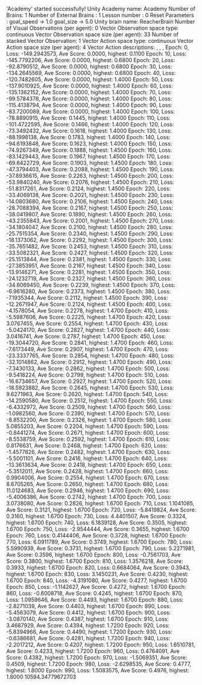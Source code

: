 'Academy' started successfully!
Unity Academy name: Academy
        Number of Brains: 1
        Number of External Brains : 1
        Lesson number : 0
        Reset Parameters :
                goal_speed -> 1.0
                goal_size -> 5.0
Unity brain name: ReacherBrain
        Number of Visual Observations (per agent): 0
        Vector Observation space type: continuous
        Vector Observation space size (per agent): 33
        Number of stacked Vector Observation: 1
        Vector Action space type: continuous
        Vector Action space size (per agent): 4
        Vector Action descriptions: , , , 
Epoch: 0, Loss: -149.2943573, Ave Score: 0.0000, highest: 0.1100
Epoch: 10, Loss: -145.7792206, Ave Score: 0.0000, highest: 0.6800
Epoch: 20, Loss: -92.8790512, Ave Score: 0.0000, highest: 0.6800
Epoch: 30, Loss: -134.2645569, Ave Score: 0.0000, highest: 0.6800
Epoch: 40, Loss: -120.7482605, Ave Score: 0.0000, highest: 1.4000
Epoch: 50, Loss: -137.9010925, Ave Score: 0.0000, highest: 1.4000
Epoch: 60, Loss: -135.1362152, Ave Score: 0.0000, highest: 1.4000
Epoch: 70, Loss: -99.5784378, Ave Score: 0.0000, highest: 1.4000
Epoch: 80, Loss: -115.4138794, Ave Score: 0.0000, highest: 1.4000
Epoch: 90, Loss: -83.7200089, Ave Score: 0.0000, highest: 1.4000
Epoch: 100, Loss: -78.8890915, Ave Score: 0.1445, highest: 1.4000
Epoch: 110, Loss: -101.4722595, Ave Score: 0.1466, highest: 1.4000
Epoch: 120, Loss: -73.3492432, Ave Score: 0.1618, highest: 1.4000
Epoch: 130, Loss: -88.1998138, Ave Score: 0.1783, highest: 1.4000
Epoch: 140, Loss: -94.6193848, Ave Score: 0.1623, highest: 1.4000
Epoch: 150, Loss: -74.9267349, Ave Score: 0.1888, highest: 1.4500
Epoch: 160, Loss: -83.1429443, Ave Score: 0.1967, highest: 1.4500
Epoch: 170, Loss: -69.6422729, Ave Score: 0.1903, highest: 1.4500
Epoch: 180, Loss: -47.3794403, Ave Score: 0.2088, highest: 1.4500
Epoch: 190, Loss: -37.8936615, Ave Score: 0.2263, highest: 1.4500
Epoch: 200, Loss: -53.9840240, Ave Score: 0.2076, highest: 1.4500
Epoch: 210, Loss: -51.8317261, Ave Score: 0.2124, highest: 1.4500
Epoch: 220, Loss: -33.4069138, Ave Score: 0.2021, highest: 1.4500
Epoch: 230, Loss: -14.0803680, Ave Score: 0.2106, highest: 1.4500
Epoch: 240, Loss: -28.7088394, Ave Score: 0.2167, highest: 1.4500
Epoch: 250, Loss: -38.0419807, Ave Score: 0.1890, highest: 1.4500
Epoch: 260, Loss: -43.2355843, Ave Score: 0.2001, highest: 1.4500
Epoch: 270, Loss: -34.1804047, Ave Score: 0.2100, highest: 1.4500
Epoch: 280, Loss: -25.7515354, Ave Score: 0.2340, highest: 1.4500
Epoch: 290, Loss: -18.1373062, Ave Score: 0.2292, highest: 1.4500
Epoch: 300, Loss: -35.7651482, Ave Score: 0.2453, highest: 1.4500
Epoch: 310, Loss: -33.5082321, Ave Score: 0.2427, highest: 1.4500
Epoch: 320, Loss: -25.1513844, Ave Score: 0.2381, highest: 1.4500
Epoch: 330, Loss: -27.3853951, Ave Score: 0.2167, highest: 1.4500
Epoch: 340, Loss: -13.9146271, Ave Score: 0.2281, highest: 1.4500
Epoch: 350, Loss: -24.1232719, Ave Score: 0.2327, highest: 1.4500
Epoch: 360, Loss: -34.6069450, Ave Score: 0.2239, highest: 1.4500
Epoch: 370, Loss: -6.9616280, Ave Score: 0.2373, highest: 1.4500
Epoch: 380, Loss: -7.1935344, Ave Score: 0.2112, highest: 1.4500
Epoch: 390, Loss: -12.2671947, Ave Score: 0.2124, highest: 1.4500
Epoch: 400, Loss: -4.1578054, Ave Score: 0.2278, highest: 1.4700
Epoch: 410, Loss: -5.5987606, Ave Score: 0.2225, highest: 1.4700
Epoch: 420, Loss: 3.0767455, Ave Score: 0.2554, highest: 1.4700
Epoch: 430, Loss: -5.0424170, Ave Score: 0.2827, highest: 1.4700
Epoch: 440, Loss: 3.0416741, Ave Score: 0.2787, highest: 1.4700
Epoch: 450, Loss: -19.3044720, Ave Score: 0.2841, highest: 1.4700
Epoch: 460, Loss: -7.6173449, Ave Score: 0.2907, highest: 1.4700
Epoch: 470, Loss: -23.3337765, Ave Score: 0.2854, highest: 1.4700
Epoch: 480, Loss: -32.1014862, Ave Score: 0.2912, highest: 1.4700
Epoch: 490, Loss: -7.3430133, Ave Score: 0.2862, highest: 1.4700
Epoch: 500, Loss: -9.5418224, Ave Score: 0.2799, highest: 1.4700
Epoch: 510, Loss: -16.6734657, Ave Score: 0.2927, highest: 1.4700
Epoch: 520, Loss: -18.5923882, Ave Score: 0.2645, highest: 1.4700
Epoch: 530, Loss: 9.6271963, Ave Score: 0.2620, highest: 1.4700
Epoch: 540, Loss: -14.2590580, Ave Score: 0.2512, highest: 1.4700
Epoch: 550, Loss: -6.4332972, Ave Score: 0.2509, highest: 1.4700
Epoch: 560, Loss: -1.0982560, Ave Score: 0.2390, highest: 1.4700
Epoch: 570, Loss: -8.8532200, Ave Score: 0.2326, highest: 1.4700
Epoch: 580, Loss: 5.0855203, Ave Score: 0.2204, highest: 1.4700
Epoch: 590, Loss: -0.8441274, Ave Score: 0.2671, highest: 1.4700
Epoch: 600, Loss: -8.5538759, Ave Score: 0.2592, highest: 1.4700
Epoch: 610, Loss: 0.8176631, Ave Score: 0.2468, highest: 1.4700
Epoch: 620, Loss: -1.4577826, Ave Score: 0.2482, highest: 1.4700
Epoch: 630, Loss: -5.5001101, Ave Score: 0.2416, highest: 1.4700
Epoch: 640, Loss: -13.3613634, Ave Score: 0.2418, highest: 1.4700
Epoch: 650, Loss: -5.3512011, Ave Score: 0.2428, highest: 1.4700
Epoch: 660, Loss: 0.9904006, Ave Score: 0.2554, highest: 1.4700
Epoch: 670, Loss: 8.6705265, Ave Score: 0.2650, highest: 1.4700
Epoch: 680, Loss: 11.0124683, Ave Score: 0.2946, highest: 1.4700
Epoch: 690, Loss: -5.4006386, Ave Score: 0.2742, highest: 1.4700
Epoch: 700, Loss: 3.0738080, Ave Score: 0.2826, highest: 1.6700
Epoch: 710, Loss: 1.1041085, Ave Score: 0.3121, highest: 1.6700
Epoch: 720, Loss: -5.8419824, Ave Score: 0.3160, highest: 1.6700
Epoch: 730, Loss: 4.4401507, Ave Score: 0.3324, highest: 1.6700
Epoch: 740, Loss: 6.1839128, Ave Score: 0.3505, highest: 1.6700
Epoch: 750, Loss: -2.9544444, Ave Score: 0.3655, highest: 1.6700
Epoch: 760, Loss: 0.4144406, Ave Score: 0.3728, highest: 1.6700
Epoch: 770, Loss: 6.0911789, Ave Score: 0.3749, highest: 1.6700
Epoch: 780, Loss: 5.5990939, Ave Score: 0.3731, highest: 1.6700
Epoch: 790, Loss: 5.2271981, Ave Score: 0.3596, highest: 1.6700
Epoch: 800, Loss: -0.7561703, Ave Score: 0.3800, highest: 1.6700
Epoch: 810, Loss: 1.3576218, Ave Score: 0.3933, highest: 1.6700
Epoch: 820, Loss: 0.6684064, Ave Score: 0.3943, highest: 1.6700
Epoch: 830, Loss: 3.1450231, Ave Score: 0.4230, highest: 1.6700
Epoch: 840, Loss: -4.3191080, Ave Score: 0.4277, highest: 1.6700
Epoch: 850, Loss: -1.1142627, Ave Score: 0.4272, highest: 1.6700
Epoch: 860, Loss: -0.6008718, Ave Score: 0.4245, highest: 1.6700
Epoch: 870, Loss: 1.0959646, Ave Score: 0.4493, highest: 1.6700
Epoch: 880, Loss: -2.8271039, Ave Score: 0.4403, highest: 1.6700
Epoch: 890, Loss: -5.4563079, Ave Score: 0.4412, highest: 1.6700
Epoch: 900, Loss: -3.0870140, Ave Score: 0.4387, highest: 1.6700
Epoch: 910, Loss: 3.4687929, Ave Score: 0.4394, highest: 1.7200
Epoch: 920, Loss: -5.8394966, Ave Score: 0.4490, highest: 1.7200
Epoch: 930, Loss: -0.6386681, Ave Score: 0.4281, highest: 1.7200
Epoch: 940, Loss: -2.2017212, Ave Score: 0.4207, highest: 1.7200
Epoch: 950, Loss: 1.6510781, Ave Score: 0.4233, highest: 1.7200
Epoch: 960, Loss: 0.4764091, Ave Score: 0.4382, highest: 1.7200
Epoch: 970, Loss: -1.5069351, Ave Score: 0.4509, highest: 1.7200
Epoch: 980, Loss: -2.6298535, Ave Score: 0.4777, highest: 1.8000
Epoch: 990, Loss: 1.5083575, Ave Score: 0.4976, highest: 1.8000
10594.34779672703